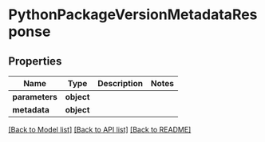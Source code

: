 # PythonPackageVersionMetadataResponse

## Properties
Name | Type | Description | Notes
------------ | ------------- | ------------- | -------------
**parameters** | **object** |  |
**metadata** | **object** |  |

[[Back to Model list]](../README.md#documentation-for-models) [[Back to API list]](../README.md#documentation-for-api-endpoints) [[Back to README]](../README.md)

